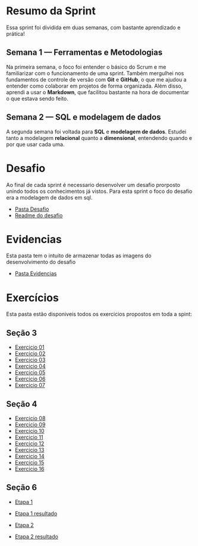 # Resumo da Sprint

Essa sprint foi dividida em duas semanas, com bastante aprendizado e prática!

## Semana 1 — Ferramentas e Metodologias

Na primeira semana, o foco foi entender o básico do Scrum e me familiarizar com o funcionamento de uma sprint.
Também mergulhei nos fundamentos de controle de versão com **Git** e **GitHub**, o que me ajudou a entender como
colaborar em projetos de forma organizada. Além disso, aprendi a usar o **Markdown**,
que facilitou bastante na hora de documentar o que estava sendo feito.

## Semana 2 — SQL e modelagem de dados

A segunda semana foi voltada para **SQL** e **modelagem de dados**. Estudei tanto a modelagem **relacional** quanto a **dimensional**,
entendendo quando e por que usar cada uma.

# Desafio

Ao final de cada sprint é necessario desenvolver um desafio prorposto unindo todos os conhecimentos já vistos. Para esta sprint o foco do
desafio era a modelagem de dados em sql.

- [Pasta Desafio](./Desafio/)
- [Readme do desafio](./Desafio/README.md)

# Evidencias

Esta pasta tem o intuito de armazenar todas as imagens do desenvolvimento do desafio

- [Pasta Evidencias](./Evidencias/)

# Exercícios

Esta pasta estão disponiveis todos os exercicios propostos em toda a spint:

## Seção 3

- [Exercicio 01](./Exercicios/Seção-3/E01.sql)
- [Exercicio 02](./Exercicios/Seção-3/E02.sql)
- [Exercicio 03](./Exercicios/Seção-3/E03.sql)
- [Exercicio 04](./Exercicios/Seção-3/E04.sql)
- [Exercicio 05](./Exercicios/Seção-3/E05.sql)
- [Exercicio 06](./Exercicios/Seção-3/E06.sql)
- [Exercicio 07](./Exercicios/Seção-3/E07.sql)

## Seção 4

- [Exercicio 08](./Exercicios/Seção-3/E08.sql)
- [Exercicio 09](./Exercicios/Seção-3/E09.sql)
- [Exercicio 10](./Exercicios/Seção-3/E010.sql)
- [Exercicio 11](./Exercicios/Seção-3/E011.sql)
- [Exercicio 12](./Exercicios/Seção-3/E012.sql)
- [Exercicio 13](./Exercicios/Seção-3/E013.sql)
- [Exercicio 14](./Exercicios/Seção-3/E014.sql)
- [Exercicio 15](./Exercicios/Seção-3/E015.sql)
- [Exercicio 16](./Exercicios/Seção-3/E016.sql)

## Seção 6

- [Etapa 1](./Exercicios/Seção-6/Etapa1.sql)
- [Etapa 1 resultado](./Exercicios/Seção-6/Etapa1_resultado.csv)

- [Etapa 2](./Exercicios/Seção-6/Etapa2.sql)
- [Etapa 2 resultado](./Exercicios/Seção-6/Etapa2_resultado.csv)



